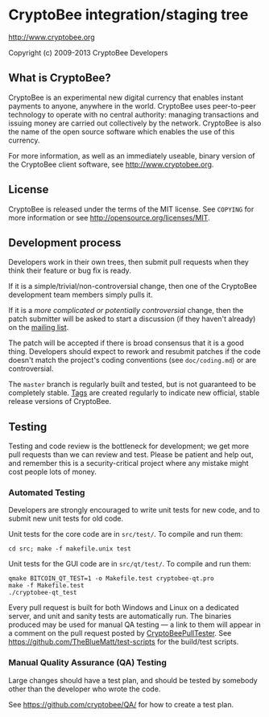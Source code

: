 CryptoBee integration/staging tree
================================

http://www.cryptobee.org

Copyright (c) 2009-2013 CryptoBee Developers

What is CryptoBee?
----------------

CryptoBee is an experimental new digital currency that enables instant payments to
anyone, anywhere in the world. CryptoBee uses peer-to-peer technology to operate
with no central authority: managing transactions and issuing money are carried
out collectively by the network. CryptoBee is also the name of the open source
software which enables the use of this currency.

For more information, as well as an immediately useable, binary version of
the CryptoBee client software, see http://www.cryptobee.org.

License
-------

CryptoBee is released under the terms of the MIT license. See `COPYING` for more
information or see http://opensource.org/licenses/MIT.

Development process
-------------------

Developers work in their own trees, then submit pull requests when they think
their feature or bug fix is ready.

If it is a simple/trivial/non-controversial change, then one of the CryptoBee
development team members simply pulls it.

If it is a *more complicated or potentially controversial* change, then the patch
submitter will be asked to start a discussion (if they haven't already) on the
[mailing list](http://sourceforge.net/mailarchive/forum.php?forum_name=cryptobee-development).

The patch will be accepted if there is broad consensus that it is a good thing.
Developers should expect to rework and resubmit patches if the code doesn't
match the project's coding conventions (see `doc/coding.md`) or are
controversial.

The `master` branch is regularly built and tested, but is not guaranteed to be
completely stable. [Tags](https://github.com/cryptobee/cryptobee/tags) are created
regularly to indicate new official, stable release versions of CryptoBee.

Testing
-------

Testing and code review is the bottleneck for development; we get more pull
requests than we can review and test. Please be patient and help out, and
remember this is a security-critical project where any mistake might cost people
lots of money.

### Automated Testing

Developers are strongly encouraged to write unit tests for new code, and to
submit new unit tests for old code.

Unit tests for the core code are in `src/test/`. To compile and run them:

    cd src; make -f makefile.unix test

Unit tests for the GUI code are in `src/qt/test/`. To compile and run them:

    qmake BITCOIN_QT_TEST=1 -o Makefile.test cryptobee-qt.pro
    make -f Makefile.test
    ./cryptobee-qt_test

Every pull request is built for both Windows and Linux on a dedicated server,
and unit and sanity tests are automatically run. The binaries produced may be
used for manual QA testing — a link to them will appear in a comment on the
pull request posted by [CryptoBeePullTester](https://github.com/CryptoBeePullTester). See https://github.com/TheBlueMatt/test-scripts
for the build/test scripts.

### Manual Quality Assurance (QA) Testing

Large changes should have a test plan, and should be tested by somebody other
than the developer who wrote the code.

See https://github.com/cryptobee/QA/ for how to create a test plan.
